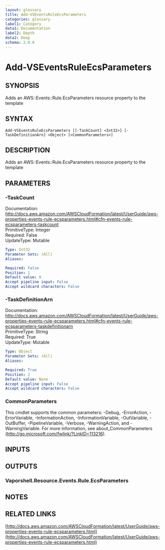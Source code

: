 ```yaml
---
layout: glossary
title: Add-VSEventsRuleEcsParameters
categories: glossary
label1: Category
data1: Documentation
label2: Depth
data2: Deep
schema: 2.0.0
---
```


# Add-VSEventsRuleEcsParameters

## SYNOPSIS
Adds an AWS::Events::Rule.EcsParameters resource property to the template

## SYNTAX

```
Add-VSEventsRuleEcsParameters [[-TaskCount] <Int32>] [-TaskDefinitionArn] <Object> [<CommonParameters>]
```

## DESCRIPTION
Adds an AWS::Events::Rule.EcsParameters resource property to the template

## PARAMETERS

### -TaskCount
Documentation: http://docs.aws.amazon.com/AWSCloudFormation/latest/UserGuide/aws-properties-events-rule-ecsparameters.html#cfn-events-rule-ecsparameters-taskcount    
PrimitiveType: Integer    
Required: False    
UpdateType: Mutable

```yaml
Type: Int32
Parameter Sets: (All)
Aliases:

Required: False
Position: 1
Default value: 0
Accept pipeline input: False
Accept wildcard characters: False
```

### -TaskDefinitionArn
Documentation: http://docs.aws.amazon.com/AWSCloudFormation/latest/UserGuide/aws-properties-events-rule-ecsparameters.html#cfn-events-rule-ecsparameters-taskdefinitionarn    
PrimitiveType: String    
Required: True    
UpdateType: Mutable

```yaml
Type: Object
Parameter Sets: (All)
Aliases:

Required: True
Position: 2
Default value: None
Accept pipeline input: False
Accept wildcard characters: False
```

### CommonParameters
This cmdlet supports the common parameters: -Debug, -ErrorAction, -ErrorVariable, -InformationAction, -InformationVariable, -OutVariable, -OutBuffer, -PipelineVariable, -Verbose, -WarningAction, and -WarningVariable.
For more information, see about_CommonParameters (http://go.microsoft.com/fwlink/?LinkID=113216).

## INPUTS

## OUTPUTS

### Vaporshell.Resource.Events.Rule.EcsParameters

## NOTES

## RELATED LINKS

[http://docs.aws.amazon.com/AWSCloudFormation/latest/UserGuide/aws-properties-events-rule-ecsparameters.html](http://docs.aws.amazon.com/AWSCloudFormation/latest/UserGuide/aws-properties-events-rule-ecsparameters.html)

